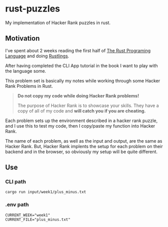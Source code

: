 # rust-puzzles

My implementation of Hacker Rank puzzles in rust.

## Motivation
I've spent about 2 weeks reading the first half of [The Rust Programing Language]() and doing [Rustlings]().

After having completed the CLI App tutorial in the book I want to play with the language some.

This problem set is basically my notes while working through some Hacker Rank Problems in Rust.

> **Do not copy my code while doing Hacker Rank problems!**
> 
> The purpose of Hacker Rank is to showcase your skills.
> They have a copy of all of my code and **will catch you if you are cheating.**

Each problem sets up the environment described in a hacker rank puzzle, and I use this to test my code, then I copy/paste my function into Hacker Rank.

The name of each problem, as well as the input and output, are the same as Hacker Rank.
But, Hacker Rank implents the setup for each problem on their backend and in the browser, so obviously my setup will be quite different. 

## Use 

### CLI path
`cargo run input/week1/plus_minus.txt`

### .env path
```
CURRENT_WEEK="week1"
CURRENT_FILE="plus_minus.txt"
```
